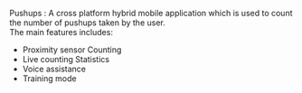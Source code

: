 Pushups : A cross platform hybrid mobile application which is used to count the number of pushups taken by the user.<br />
The main features includes:<br />
* Proximity sensor Counting<br />
* Live counting Statistics<br />
* Voice assistance<br />
* Training mode<br />